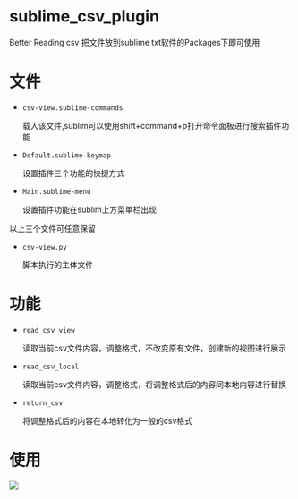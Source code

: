 # sublime_csv_plugin
Better Reading csv
把文件放到sublime txt软件的Packages下即可使用

# 文件

* `csv-view.sublime-commands`

  载入该文件,sublim可以使用shift+command+p打开命令面板进行搜索插件功能

* `Default.sublime-keymap`

  设置插件三个功能的快捷方式

* `Main.sublime-menu`

  设置插件功能在sublim上方菜单栏出现

以上三个文件可任意保留

* `csv-view.py`

  脚本执行的主体文件

# 功能

* `read_csv_view`

  读取当前csv文件内容，调整格式，不改变原有文件，创建新的视图进行展示

* `read_csv_local`

  读取当前csv文件内容，调整格式，将调整格式后的内容同本地内容进行替换

* `return_csv`

  将调整格式后的内容在本地转化为一般的csv格式

# 使用

![](./csv-view/tme/1.gif)

